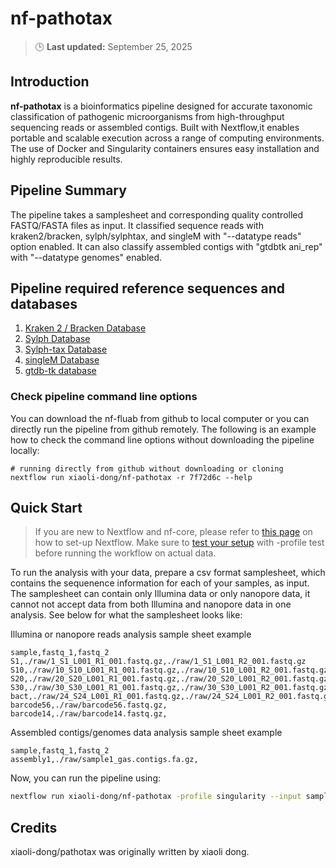 # nf-pathotax
> 🕒 **Last updated:** September 25, 2025

## Introduction

**nf-pathotax** is a bioinformatics pipeline designed for accurate taxonomic classification of pathogenic microorganisms from high-throughput sequencing reads or assembled contigs. Built with Nextflow,it enables portable and scalable execution across a range of computing environments. The use of Docker and Singularity containers ensures easy installation and highly reproducible results.

## Pipeline Summary
The pipeline takes a samplesheet and corresponding quality controlled FASTQ/FASTA files as input. It classified sequence reads with kraken2/bracken, sylph/sylphtax, and singleM with "--datatype reads" option enabled. It can also classify assembled contigs with "gtdbtk ani_rep" with "--datatype genomes" enabled. 

## Pipeline required reference sequences and databases
1. [Kraken 2 / Bracken Database](https://benlangmead.github.io/aws-indexes/k2)
2. [Sylph Database](https://sylph-docs.github.io/pre%E2%80%90built-databases/)
3. [Sylph-tax Database](https://sylph-docs.github.io/sylph-tax/)
4. [singleM Database](https://wwood.github.io/singlem/tools/data)
5. [gtdb-tk database](https://ecogenomics.github.io/GTDBTk/installing/index.html)

### Check pipeline command line options
You can download the nf-fluab from github to local computer or you can directly run the pipeline from github remotely. The following is an example how to check the command line options without downloading the pipeline locally:

```
# running directly from github without downloading or cloning
nextflow run xiaoli-dong/nf-pathotax -r 7f72d6c --help
```
## Quick Start
>If you are new to Nextflow and nf-core, please refer to [this page](https://nf-co.re/docs/usage/installation) on how to set-up Nextflow. Make sure to [test your setup](https://nf-co.re/docs/usage/introduction#how-to-run-a-pipeline) with -profile test before running the workflow on actual data.

To run the analysis with your data, prepare a csv format samplesheet, which contains the sequenence information for each of your samples, as input. The samplesheet can contain only Illumina data or only nanopore data, it cannot not accept data from both Illumina and nanopore data in one analysis. See below for what the samplesheet looks like:

Illumina or nanopore reads analysis sample sheet example
```
sample,fastq_1,fastq_2
S1,./raw/1_S1_L001_R1_001.fastq.gz,./raw/1_S1_L001_R2_001.fastq.gz
S10,./raw/10_S10_L001_R1_001.fastq.gz,./raw/10_S10_L001_R2_001.fastq.gz
S20,./raw/20_S20_L001_R1_001.fastq.gz,./raw/20_S20_L001_R2_001.fastq.gz
S30,./raw/30_S30_L001_R1_001.fastq.gz,./raw/30_S30_L001_R2_001.fastq.gz
bact,./raw/24_S24_L001_R1_001.fastq.gz,./raw/24_S24_L001_R2_001.fastq.gz
barcode56,./raw/barcode56.fastq.gz,
barcode14,./raw/barcode14.fastq.gz,
```

Assembled contigs/genomes data analysis sample sheet example
```
sample,fastq_1,fastq_2
assembly1,./raw/sample1_gas.contigs.fa.gz,
```

Now, you can run the pipeline using:

```bash
nextflow run xiaoli-dong/nf-pathotax -profile singularity --input samplesheet.csv --datatype <reads or genomes> --platform illumina --outdir results --platform <illumina or nanopore> -resume

```

## Credits

xiaoli-dong/pathotax was originally written by xiaoli dong.


